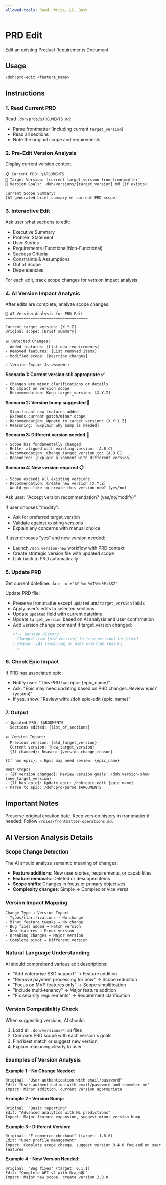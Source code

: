 ```yaml
---
allowed-tools: Read, Write, LS, Bash
---
```


# PRD Edit

Edit an existing Product Requirements Document.

## Usage
```
/doh:prd-edit <feature_name>
```

## Instructions

### 1. Read Current PRD

Read `.doh/prds/$ARGUMENTS.md`:
- Parse frontmatter (including current `target_version`)
- Read all sections
- Note the original scope and requirements

### 2. Pre-Edit Version Analysis

Display current version context:
```
📋 Current PRD: $ARGUMENTS
🎯 Target Version: [current target_version from frontmatter]
📄 Version Goals: .doh/versions/[target_version].md (if exists)

Current Scope Summary:
[AI-generated brief summary of current PRD scope]
```

### 3. Interactive Edit

Ask user what sections to edit:
- Executive Summary
- Problem Statement  
- User Stories
- Requirements (Functional/Non-Functional)
- Success Criteria
- Constraints & Assumptions
- Out of Scope
- Dependencies

For each edit, track scope changes for version impact analysis.

### 4. AI Version Impact Analysis

After edits are complete, analyze scope changes:

```
🎯 AI Version Analysis for PRD Edit
====================================

Current target_version: [X.Y.Z]
Original scope: [Brief summary]

📊 Detected Changes:
- Added features: [List new requirements]
- Removed features: [List removed items]
- Modified scope: [Describe changes]

💡 Version Impact Assessment:
```

**Scenario 1: Current version still appropriate ✅**
```
- Changes are minor clarifications or details
- No impact on version scope
- Recommendation: Keep target_version: [X.Y.Z]
```

**Scenario 2: Version bump suggested 🔄**
```
- Significant new features added
- Exceeds current patch/minor scope
- Recommendation: Update to target_version: [X.Y+1.Z]
- Reasoning: [Explain why bump is needed]
```

**Scenario 3: Different version needed 🎯**
```
- Scope has fundamentally changed
- Better aligned with existing version: [A.B.C]
- Recommendation: Change target_version to: [A.B.C]
- Reasoning: [Explain alignment with different version]
```

**Scenario 4: New version required 📋**
```
- Scope exceeds all existing versions
- Recommendation: Create new version [X.Y.Z]
- Would you like to create this version now? (yes/no)
```

Ask user: "Accept version recommendation? (yes/no/modify)"

If user chooses "modify":
- Ask for preferred target_version
- Validate against existing versions
- Explain any concerns with manual choice

If user chooses "yes" and new version needed:
- Launch `/doh:version-new` workflow with PRD context
- Create strategic version file with updated scope
- Link back to PRD automatically

### 5. Update PRD

Get current datetime: `date -u +"%Y-%m-%dT%H:%M:%SZ"`

Update PRD file:
- Preserve frontmatter except `updated` and `target_version` fields
- Apply user's edits to selected sections
- Update `updated` field with current datetime
- Update `target_version` based on AI analysis and user confirmation
- Add version change comment if target_version changed:
  ```markdown
  <!-- Version History
  - Changed from [old_version] to [new_version] on [date]
  - Reason: [AI reasoning or user override reason]
  -->
  ```

### 6. Check Epic Impact

If PRD has associated epic:
- Notify user: "This PRD has epic: {epic_name}"
- Ask: "Epic may need updating based on PRD changes. Review epic? (yes/no)"
- If yes, show: "Review with: /doh:epic-edit {epic_name}"

### 7. Output

```
✅ Updated PRD: $ARGUMENTS
  Sections edited: {list_of_sections}
  
📊 Version Impact:
  Previous version: {old_target_version}
  Current version: {new_target_version}
  {If changed}: Reason: {version_change_reason}
  
{If has epic}: ⚠️ Epic may need review: {epic_name}

Next steps:
- {If version changed}: Review version goals: /doh:version-show {new_target_version}
- {If has epic}: Update epic: /doh:epic-edit {epic_name}
- Parse to epic: /doh:prd-parse $ARGUMENTS
```

## Important Notes

Preserve original creation date.
Keep version history in frontmatter if needed.
Follow `/rules/frontmatter-operations.md`.

## AI Version Analysis Details

### Scope Change Detection
The AI should analyze semantic meaning of changes:
- **Feature additions**: New user stories, requirements, or capabilities
- **Feature removals**: Deleted or descoped items  
- **Scope shifts**: Changes in focus or primary objectives
- **Complexity changes**: Simple → Complex or vice versa

### Version Impact Mapping
```
Change Type → Version Impact
- Typos/clarifications → No change
- Minor feature tweaks → No change
- Bug fixes added → Patch version
- New features → Minor version
- Breaking changes → Major version
- Complete pivot → Different version
```

### Natural Language Understanding
AI should comprehend various edit descriptions:
- "Add enterprise SSO support" → Feature addition
- "Remove payment processing for now" → Scope reduction
- "Focus on MVP features only" → Scope simplification
- "Include multi-tenancy" → Major feature addition
- "Fix security requirements" → Requirement clarification

### Version Compatibility Check
When suggesting versions, AI should:
1. Load all `.doh/versions/*.md` files
2. Compare PRD scope with each version's goals
3. Find best match or suggest new version
4. Explain reasoning clearly to user

### Examples of Version Analysis

**Example 1 - No Change Needed:**
```
Original: "User authentication with email/password"
Edit: "User authentication with email/password and remember me"
Impact: Minor addition, current version appropriate
```

**Example 2 - Version Bump:**
```
Original: "Basic reporting"
Edit: "Advanced analytics with ML predictions"
Impact: Major feature expansion, suggest minor version bump
```

**Example 3 - Different Version:**
```
Original: "E-commerce checkout" (target: 1.0.0)
Edit: "User profile management" 
Impact: Complete scope change, suggest version 0.4.0 focused on user features
```

**Example 4 - New Version Needed:**
```
Original: "Bug fixes" (target: 0.1.1)
Edit: "Complete API v2 with GraphQL"
Impact: Major new scope, create version 2.0.0
```